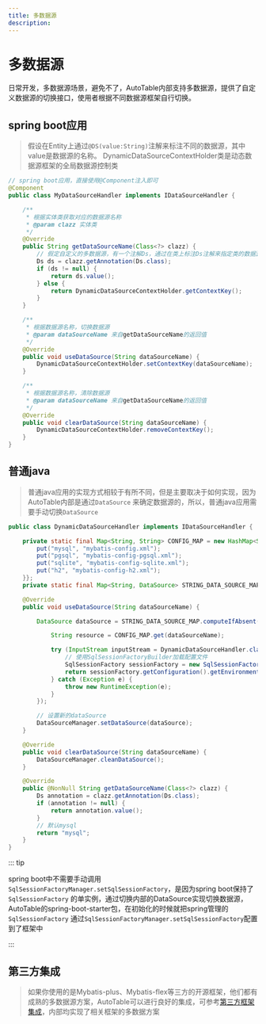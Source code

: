 ```yaml
---
title: 多数据源
description:
---
```


# 多数据源

日常开发，多数据源场景，避免不了，AutoTable内部支持多数据源，提供了自定义数据源的切换接口，使用者根据不同数据源框架自行切换。

## spring boot应用

> 假设在Entity上通过`@DS(value:String)`注解来标注不同的数据源，其中value是数据源的名称。
> DynamicDataSourceContextHolder类是动态数据源框架的全局数据源控制类

```java
// spring boot应用，直接使用@Component注入即可
@Component
public class MyDataSourceHandler implements IDataSourceHandler {

    /**
     * 根据实体类获取对应的数据源名称
     * @param clazz 实体类
     */
    @Override
    public String getDataSourceName(Class<?> clazz) {
        // 假定自定义的多数据源，有一个注解Ds，通过在类上标注Ds注解来指定类的数据源。*其他方式大同小异，此处仅举例说明。
        Ds ds = clazz.getAnnotation(Ds.class);
        if (ds != null) {
            return ds.value();
        } else {
            return DynamicDataSourceContextHolder.getContextKey();
        }
    }

    /**
     * 根据数据源名称，切换数据源
     * @param dataSourceName 来自getDataSourceName的返回值
     */
    @Override
    public void useDataSource(String dataSourceName) {
        DynamicDataSourceContextHolder.setContextKey(dataSourceName);
    }

    /**
     * 根据数据源名称，清除数据源
     * @param dataSourceName 来自getDataSourceName的返回值
     */
    @Override
    public void clearDataSource(String dataSourceName) {
        DynamicDataSourceContextHolder.removeContextKey();
    }
}
```

## 普通java

> 普通java应用的实现方式相较于有所不同，但是主要取决于如何实现，因为AutoTable内部是通过`DataSource`
> 来确定数据源的，所以，普通java应用需要手动切换`DataSource`

```java
public class DynamicDataSourceHandler implements IDataSourceHandler {

    private static final Map<String, String> CONFIG_MAP = new HashMap<String, String>() {{
        put("mysql", "mybatis-config.xml");
        put("pgsql", "mybatis-config-pgsql.xml");
        put("sqlite", "mybatis-config-sqlite.xml");
        put("h2", "mybatis-config-h2.xml");
    }};
    private static final Map<String, DataSource> STRING_DATA_SOURCE_MAP = new HashMap<>();

    @Override
    public void useDataSource(String dataSourceName) {

        DataSource dataSource = STRING_DATA_SOURCE_MAP.computeIfAbsent(dataSourceName, key -> {

            String resource = CONFIG_MAP.get(dataSourceName);

            try (InputStream inputStream = DynamicDataSourceHandler.class.getClassLoader().getResourceAsStream(resource)) {
                // 使用SqlSessionFactoryBuilder加载配置文件
                SqlSessionFactory sessionFactory = new SqlSessionFactoryBuilder().build(inputStream);
                return sessionFactory.getConfiguration().getEnvironment().getDataSource();
            } catch (Exception e) {
                throw new RuntimeException(e);
            }
        });

        // 设置新的dataSource
        DataSourceManager.setDataSource(dataSource);
    }

    @Override
    public void clearDataSource(String dataSourceName) {
        DataSourceManager.cleanDataSource();
    }

    @Override
    public @NonNull String getDataSourceName(Class<?> clazz) {
        Ds annotation = clazz.getAnnotation(Ds.class);
        if (annotation != null) {
            return annotation.value();
        }
        // 默认mysql
        return "mysql";
    }
}
```

::: tip

spring boot中不需要手动调用`SqlSessionFactoryManager.setSqlSessionFactory`，是因为spring boot保持了`SqlSessionFactory`
的单实例，通过切换内部的DataSource实现切换数据源，AutoTable的spring-boot-starter包，在初始化的时候就把spring管理的`SqlSessionFactory`
通过`SqlSessionFactoryManager.setSqlSessionFactory`配置到了框架中

:::

## 第三方集成

> 如果你使用的是Mybatis-plus、Mybatis-flex等三方的开源框架，他们都有成熟的多数据源方案，AutoTable可以进行良好的集成，可参考[第三方框架集成](/第三方框架集成/MybatisPlus.html)，内部均实现了相关框架的多数据方案

